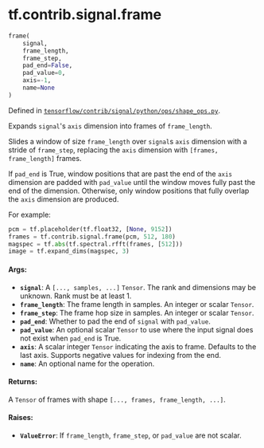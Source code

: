 <div itemscope itemtype="http://developers.google.com/ReferenceObject">
<meta itemprop="name" content="tf.contrib.signal.frame" />
</div>

# tf.contrib.signal.frame

``` python
frame(
    signal,
    frame_length,
    frame_step,
    pad_end=False,
    pad_value=0,
    axis=-1,
    name=None
)
```



Defined in [`tensorflow/contrib/signal/python/ops/shape_ops.py`](https://www.tensorflow.org/code/tensorflow/contrib/signal/python/ops/shape_ops.py).

Expands `signal`'s `axis` dimension into frames of `frame_length`.

Slides a window of size `frame_length` over `signal`s `axis` dimension
with a stride of `frame_step`, replacing the `axis` dimension with
`[frames, frame_length]` frames.

If `pad_end` is True, window positions that are past the end of the `axis`
dimension are padded with `pad_value` until the window moves fully past the
end of the dimension. Otherwise, only window positions that fully overlap the
`axis` dimension are produced.

For example:

```python
pcm = tf.placeholder(tf.float32, [None, 9152])
frames = tf.contrib.signal.frame(pcm, 512, 180)
magspec = tf.abs(tf.spectral.rfft(frames, [512]))
image = tf.expand_dims(magspec, 3)
```

#### Args:

* <b>`signal`</b>: A `[..., samples, ...]` `Tensor`. The rank and dimensions
    may be unknown. Rank must be at least 1.
* <b>`frame_length`</b>: The frame length in samples. An integer or scalar `Tensor`.
* <b>`frame_step`</b>: The frame hop size in samples. An integer or scalar `Tensor`.
* <b>`pad_end`</b>: Whether to pad the end of `signal` with `pad_value`.
* <b>`pad_value`</b>: An optional scalar `Tensor` to use where the input signal
    does not exist when `pad_end` is True.
* <b>`axis`</b>: A scalar integer `Tensor` indicating the axis to frame. Defaults to
    the last axis. Supports negative values for indexing from the end.
* <b>`name`</b>: An optional name for the operation.


#### Returns:

  A `Tensor` of frames with shape `[..., frames, frame_length, ...]`.


#### Raises:

* <b>`ValueError`</b>: If `frame_length`, `frame_step`, or `pad_value` are not scalar.